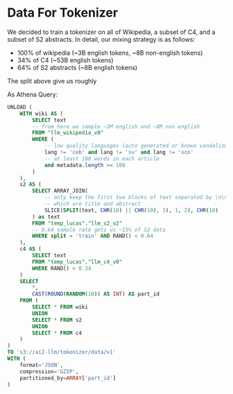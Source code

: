 # Data For Tokenizer

We decided to train a tokenizer on all of Wikipedia, a subset of C4, and a subset of S2 abstracts.
In detail, our mixing strategy is as follows:

- 100% of wikipedia (~3B english tokens, ~8B non-english tokens)
- 34% of C4 (~53B english tokens)
- 64% of S2 abstracts (~8B english tokens)

The split above give us roughly

As Athena Query:

```sql
UNLOAD (
    WITH wiki AS (
        SELECT text
        -- from here we sample ~3M english and ~8M non english
        FROM "llm_wikipedia_v0"
        WHERE (
            -- low quality languages (auto generated or known vandalism)
            lang != 'ceb' and lang != 'sv' and lang != 'sco'
            -- at least 100 words in each article
            and metadata.length >= 100
        )
    ),
    s2 AS (
        SELECT ARRAY_JOIN(
            -- only keep the first two blocks of text separated by \n\n
            -- which are title and abstract
            SLICE(SPLIT(text, CHR(10) || CHR(10), 3), 1, 2), CHR(10)
        ) as text
        FROM "temp_lucas"."llm_s2_v2"
        -- 0.64 sample rate gets us ~15% of S2 data
        WHERE split = 'train' AND RAND() < 0.64
    ),
    c4 AS (
        SELECT text
        FROM "temp_lucas"."llm_c4_v0"
        WHERE RAND() < 0.34
    )
    SELECT
        *,
        CAST(ROUND(RANDOM(10)) AS INT) AS part_id
    FROM (
        SELECT * FROM wiki
        UNION
        SELECT * FROM s2
        UNION
        SELECT * FROM c4
    )
)
TO 's3://ai2-llm/tokenizer/data/v1'
WITH (
    format='JSON',
    compression='GZIP',
    partitioned_by=ARRAY['part_id']
)
```
